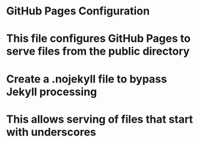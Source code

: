 # GitHub Pages Configuration
# This file configures GitHub Pages to serve files from the public directory

# Create a .nojekyll file to bypass Jekyll processing
# This allows serving of files that start with underscores
